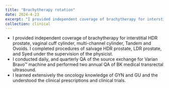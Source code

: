 ```yaml
---
title: "Brachytherapy rotation"
date: 2024-4-23
excerpt: "I provided independent coverage of brachytherapy for interstitial HDR prostate, vaginal cuff cylinder, multi-channel cylinder, Tandem and Ovoids. I completed procedures of salvage HDR prostate, LDR prostate, and Syed under the supervision of the physicist. I conducted daily, and quarterly QA of the source exchange for Varian Bravo™ machine and performed two annual QA of BK medical transrectal ultrasound."
collection: clinical
---
```


- I provided independent coverage of brachytherapy for interstitial HDR prostate, vaginal cuff cylinder, multi-channel cylinder, Tandem and Ovoids. I completed procedures of salvage HDR prostate, LDR prostate, and Syed under the supervision of the physicist. 
- I conducted daily, and quarterly QA of the source exchange for Varian Bravo™ machine and performed two annual QA of BK medical transrectal ultrasound.
- I learned extensively the oncology knowledge of GYN and GU and the understood the clinical prescriptions and clinical trials. 